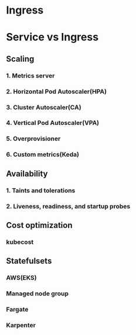 # Ingress

# Service vs Ingress

## Scaling

### 1. Metrics server
### 2. Horizontal Pod Autoscaler(HPA)
### 3. Cluster Autoscaler(CA)
### 4. Vertical Pod Autoscaler(VPA)
### 5. Overprovisioner
### 6. Custom metrics(Keda)

## Availability
### 1. Taints and tolerations 
### 2. Liveness, readiness, and startup probes

## Cost optimization
### kubecost

## Statefulsets 
### AWS(EKS)
### Managed node group 
### Fargate
### Karpenter
